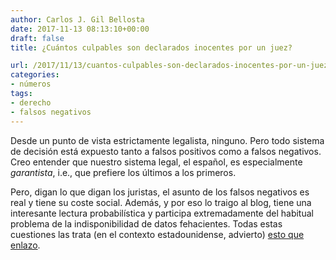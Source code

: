 ```yaml
---
author: Carlos J. Gil Bellosta
date: 2017-11-13 08:13:10+00:00
draft: false
title: ¿Cuántos culpables son declarados inocentes por un juez?

url: /2017/11/13/cuantos-culpables-son-declarados-inocentes-por-un-juez/
categories:
- números
tags:
- derecho
- falsos negativos
---
```


Desde un punto de vista estrictamente legalista, ninguno. Pero todo sistema de decisión está expuesto tanto a falsos positivos como a falsos negativos. Creo entender que nuestro sistema legal, el español, es especialmente _garantista_, i.e., que prefiere los últimos a los primeros.

Pero, digan lo que digan los juristas, el asunto de los falsos negativos es real y tiene su coste social. Además, y por eso lo traigo al blog, tiene una interesante lectura probabilística y participa extremadamente del habitual problema de la indisponibilidad de datos fehacientes. Todas estas cuestiones las trata (en el contexto estadounidense, advierto) [esto que enlazo](https://errorstatistics.com/2015/07/03/larry-laudan-when-the-not-guilty-falsely-pass-for-innocent-the-frequency-of-false-acquittals-guest-post/).
